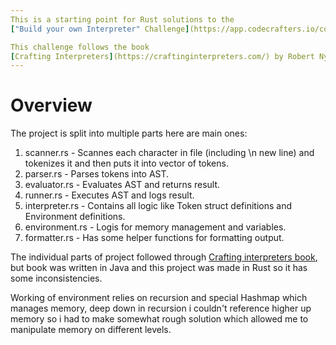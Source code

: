 ```yaml
---
This is a starting point for Rust solutions to the
["Build your own Interpreter" Challenge](https://app.codecrafters.io/courses/interpreter/overview).

This challenge follows the book
[Crafting Interpreters](https://craftinginterpreters.com/) by Robert Nystrom.
---
```


# Overview

The project is split into multiple parts here are main ones:

1. scanner.rs - Scannes each character in file (including \n new line) and tokenizes it and then puts it into vector of tokens.
2. parser.rs - Parses tokens into AST.
3. evaluator.rs - Evaluates AST and returns result.
4. runner.rs - Executes AST and logs result.
5. interpreter.rs - Contains all logic like Token struct definitions and Environment definitions.
6. environment.rs - Logis for memory management and variables.
7. formatter.rs - Has some helper functions for formatting output.

The individual parts of project followed through [Crafting interpreters book](https://craftinginterpreters.com/), but book was written in Java 
and this project was made in Rust so it has some inconsistencies.

Working of environment relies on recursion and special Hashmap which manages memory, deep down in recursion i couldn't reference higher up memory
so i had to make somewhat rough solution which allowed me to manipulate memory on different levels.

